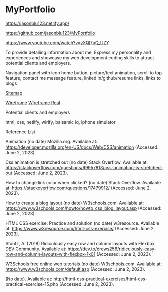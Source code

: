 # MyPortfolio
<!-- A link (URL) to your published portfolio website -->
https://jasonblu123.netlify.app/

<!-- A link to your GitHub repo -->
https://github.com/jasonblu123/MyPortfolio

<!-- A link to your presentation video -->
https://www.youtube.com/watch?v=yXQl7uQ_UZY

<!-- Description of your portfolio website, including,
Website Purpose--->
To provide detailing information about me, Express my personality and experiences and showcase my web development coding skills to attract potential clients and employers.

<!-- Functionality / features -->
Navigation panel with icon home button, picture/text animation, scroll to top feature,
contact me message feature, linked in/github/resume links,
links to blogs

<!-- Sitemap -->
[Sitemap](docs/sitemap%20page.png)

<!-- Screenshots -->
[Wireframe](docs/wireframe.png)
[Wireframe Real](docs/wireframe%20real.png)

<!-- Target audience -->
Potential clients and employers

<!-- Tech stack (e.g. html, css, deployment platform, etc) -->
html, css, netlify, wirify, balsamic iq, iphone simulator

<!-- DOCUMENTATION -->
Reference List

Animation (no date) Mozilla.org. Available at: https://developer.mozilla.org/en-US/docs/Web/CSS/animation (Accessed: June 2, 2023).



Css animation is stretched out (no date) Stack Overflow. Available at: https://stackoverflow.com/questions/69957813/css-animation-is-stretched-out (Accessed: June 2, 2023).



How to change link color when clicked? (no date) Stack Overflow. Available at: https://stackoverflow.com/questions/17479912/ (Accessed: June 2, 2023).



How to create a blog layout (no date) W3schools.com. Available at: https://www.w3schools.com/howto/howto_css_blog_layout.asp (Accessed: June 2, 2023).



HTML CSS exercise: Practice and solution (no date) w3resource. Available at: https://www.w3resource.com/html-css-exercise/ (Accessed: June 2, 2023).


Stuntz, A. (2018) Ridiculously easy row and column layouts with Flexbox, DEV Community. Available at: https://dev.to/drews256/ridiculously-easy-row-and-column-layouts-with-flexbox-1k01 (Accessed: June 2, 2023).



W3Schools free online web tutorials (no date) W3schools.com. Available at: https://www.w3schools.com/default.asp (Accessed: June 2, 2023).


(No date). Available at: http://html-css-practical-exercises/html-css-practical-exercise-15.php (Accessed: June 2, 2023).
